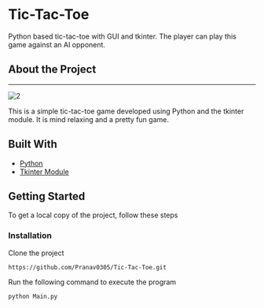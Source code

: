 # Tic-Tac-Toe
Python based tic-tac-toe with GUI and tkinter. The player can play this game against an AI opponent.

## About the Project
---
  ![2](https://github.com/Pranav0305/Tic-Tac-Toe/assets/119056415/9fe7f6f6-76e3-48dd-a213-84a2929c3c82)   

This is a simple tic-tac-toe game developed using Python and the tkinter module. It is mind relaxing and a pretty fun game.

## Built With
* [Python](https://www.geeksforgeeks.org/python-programming-language/)
* [Tkinter Module](https://docs.python.org/3/library/tkinter.html)

## Getting Started
To get a local copy of the project, follow these steps

### Installation
Clone the project
```
https://github.com/Pranav0305/Tic-Tac-Toe.git
```

Run the following command to execute the program
```
python Main.py
```
